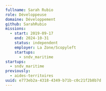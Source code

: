 ```yaml
---
fullname: Sarah Rubio
role: Développeuse
domaine: Développement
github: SarahRubio
missions:
  - start: 2019-09-17
    end: 2024-10-31
    status: independent
    employer: La Zone/Scopyleft
    startups:
      - sndv_maritime
startups:
  - sndv_maritime
previously:
  - aides-territoires
uuid: e773eb2a-4318-4349-b71b-c0c21f2b8b7d
---
```

